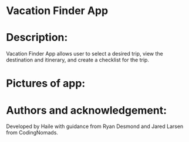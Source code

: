# Vacation Finder App

# Description:
Vacation Finder App allows user to select a desired trip, view the destination and itinerary, and create a checklist for the trip.

# Pictures of app:

# Authors and acknowledgement:

Developed by Haile with guidance from Ryan Desmond and Jared Larsen from CodingNomads.
